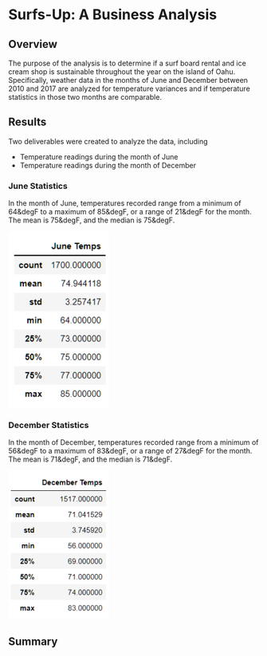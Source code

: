 # Surfs-Up: A Business Analysis
## Overview
The purpose of the analysis is to determine if a surf board rental and ice cream shop is sustainable throughout the year on the island of Oahu. Specifically, weather data in the months of June and December between 2010 and 2017 are analyzed for temperature variances and if temperature statistics in those two months are comparable.

## Results
Two deliverables were created to analyze the data, including
- Temperature readings during the month of June
- Temperature readings during the month of December

### June Statistics
In the month of June, temperatures recorded range from a minimum of 64&degF to a maximum of 85&degF, or a range of 21&degF for the month. The mean is 75&degF, and the median is 75&degF.

<img src = "june_temps.png" width="40%" height="20%">

### December Statistics
In the month of December, temperatures recorded range from a minimum of 56&degF to a maximum of 83&degF, or a range of 27&degF for the month. The mean is 71&degF, and the median is 71&degF.

<img src = "december_temps.png" width="40%" height="20%">



## Summary

